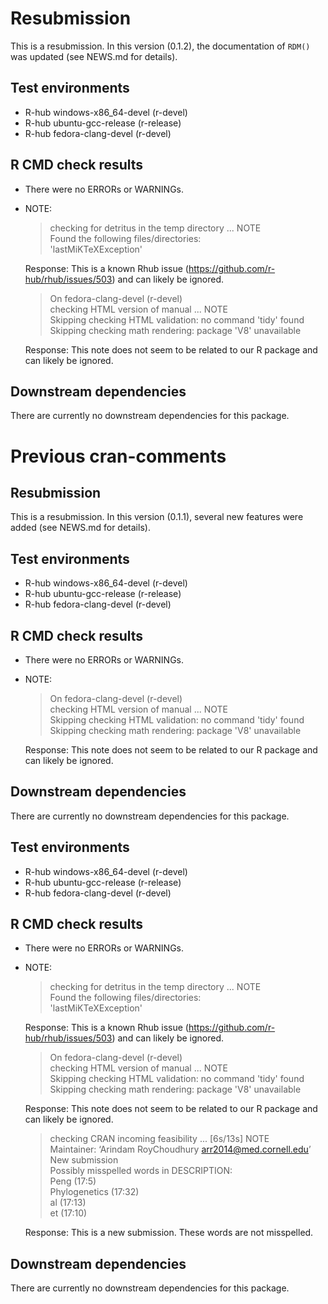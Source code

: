 # Resubmission

This is a resubmission. In this version (0.1.2), the documentation of `RDM()` was updated (see NEWS.md for details).

## Test environments

- R-hub windows-x86_64-devel (r-devel)
- R-hub ubuntu-gcc-release (r-release)
- R-hub fedora-clang-devel (r-devel)

## R CMD check results

- There were no ERRORs or WARNINGs. 

- NOTE:    


    > checking for detritus in the temp directory ... NOTE  
    > Found the following files/directories:  
    > 'lastMiKTeXException'  

    Response: This is a known Rhub issue (https://github.com/r-hub/rhub/issues/503) and can likely be ignored.

    > On fedora-clang-devel (r-devel)  
    > checking HTML version of manual ... NOTE  
    > Skipping checking HTML validation: no command 'tidy' found  
    > Skipping checking math rendering: package 'V8' unavailable  

    Response: This note does not seem to be related to our R package and can likely be ignored. 

## Downstream dependencies

There are currently no downstream dependencies for this package.

# Previous cran-comments

## Resubmission

This is a resubmission. In this version (0.1.1), several new features were added (see NEWS.md for details).

## Test environments

- R-hub windows-x86_64-devel (r-devel)
- R-hub ubuntu-gcc-release (r-release)
- R-hub fedora-clang-devel (r-devel)

## R CMD check results

- There were no ERRORs or WARNINGs. 

- NOTE:    

    > On fedora-clang-devel (r-devel)  
    > checking HTML version of manual ... NOTE  
    > Skipping checking HTML validation: no command 'tidy' found  
    > Skipping checking math rendering: package 'V8' unavailable  

    Response: This note does not seem to be related to our R package and can likely be ignored. 

## Downstream dependencies

There are currently no downstream dependencies for this package.


## Test environments

- R-hub windows-x86_64-devel (r-devel)
- R-hub ubuntu-gcc-release (r-release)
- R-hub fedora-clang-devel (r-devel)

## R CMD check results

- There were no ERRORs or WARNINGs. 

- NOTE:    

    > checking for detritus in the temp directory ... NOTE  
    > Found the following files/directories:  
    > 'lastMiKTeXException'  

    Response: This is a known Rhub issue (https://github.com/r-hub/rhub/issues/503) and can likely be ignored.
    
    > On fedora-clang-devel (r-devel)  
    > checking HTML version of manual ... NOTE  
    > Skipping checking HTML validation: no command 'tidy' found  
    > Skipping checking math rendering: package 'V8' unavailable  

    Response: This note does not seem to be related to our R package and can likely be ignored. 
    
    > checking CRAN incoming feasibility ... [6s/13s] NOTE  
    > Maintainer: ‘Arindam RoyChoudhury <arr2014@med.cornell.edu>’  
    > New submission  
    > Possibly misspelled words in DESCRIPTION:  
    > Peng (17:5)  
    > Phylogenetics (17:32)  
    > al (17:13)  
    > et (17:10)  


    Response: This is a new submission. These words are not misspelled.
    
## Downstream dependencies

There are currently no downstream dependencies for this package.

